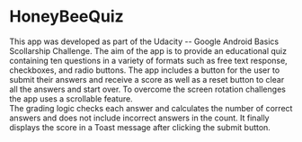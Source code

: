 # HoneyBeeQuiz
This app was developed as part of the Udacity -- Google Android Basics Scollarship Challenge.
The aim of the app is to provide an educational quiz containing ten questions in a variety of formats such as free text response, checkboxes, and radio buttons.
The app includes a button for the user to submit their answers and receive a score as well as a reset button to clear all the answers and start over.
To overcome the screen rotation challenges the app uses a scrollable feature.	
The grading logic checks each answer and calculates the number of correct answers and does not include incorrect answers in the count.
It finally displays the score in a Toast message after clicking the submit button.

